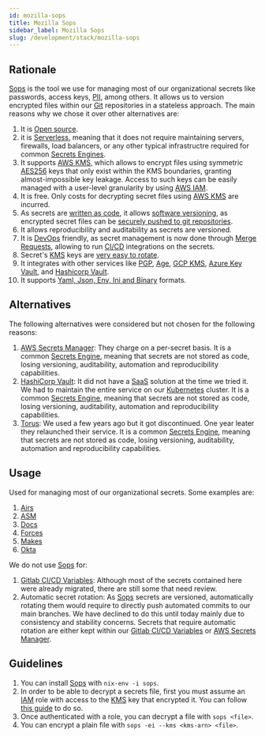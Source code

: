 ```yaml
---
id: mozilla-sops
title: Mozilla Sops
sidebar_label: Mozilla Sops
slug: /development/stack/mozilla-sops
---
```


## Rationale

[Sops](https://github.com/mozilla/sops)
is the tool we use for managing most of our
organizational secrets like passwords,
access keys,
[PII](https://en.wikipedia.org/wiki/Personal_data),
among others.
It allows us to version
encrypted files within our
[Git](https://git-scm.com/) repositories
in a stateless approach.
The main reasons why we chose
it over other alternatives are:

1. It is [Open source](https://opensource.com/resources/what-open-source).
1. it is [Serverless](https://en.wikipedia.org/wiki/Serverless_computing),
meaning that it does not require maintaining servers, firewalls,
load balancers, or any other typical infrastructre required for
common [Secrets Engines](https://www.vaultproject.io/docs/secrets).
1. It supports [AWS KMS](https://aws.amazon.com/kms/),
which allows to encrypt files
using symmetric
[AES256](https://en.wikipedia.org/wiki/Advanced_Encryption_Standard)
keys
that only exist within the KMS boundaries,
granting almost-impossible key leakage.
Access to such keys can be easily managed
with a user-level granularity
by using [AWS IAM](https://aws.amazon.com/iam/).
1. It is free.
Only costs for decrypting secret files
using [AWS KMS](https://aws.amazon.com/kms/) are incurred.
1. As secrets are
[written as code](https://hackernoon.com/everything-as-code-explained-0ibg32a3),
it allows
[software versioning](https://en.wikipedia.org/wiki/Software_versioning),
as encrypted secret files can be
[securely pushed to git repositories](https://gitlab.com/fluidattacks/product/-/blob/f0a6de7eee664aee9794d677083a19f45fff4ffb/makes/applications/makes/okta/src/terraform/data.yaml).
1. It allows reproducibility and auditability
as secrets are versioned.
1. It is [DevOps](https://aws.amazon.com/devops/what-is-devops/) friendly,
as secret management is now done through
[Merge Requests](https://docs.gitlab.com/ee/user/project/merge_requests/),
allowing to run
[CI/CD](https://docs.gitlab.com/ee/ci/introduction/) integrations
on the secrets.
1. Secret's [KMS](https://aws.amazon.com/kms/) keys
are [very easy to rotate](https://github.com/mozilla/sops#key-rotation).
1. It integrates with other services like
[PGP](https://github.com/mozilla/sops#test-with-the-dev-pgp-key),
[Age](https://github.com/mozilla/sops#encrypting-using-age),
[GCP KMS](https://github.com/mozilla/sops#encrypting-using-gcp-kms),
[Azure Key Vault](https://github.com/mozilla/sops#encrypting-using-azure-key-vault),
and [Hashicorp Vault](https://github.com/mozilla/sops#encrypting-using-hashicorp-vault).
1. It supports
[Yaml, Json, Env, Ini and Binary](https://github.com/mozilla/sops/tree/2395f07610e45d507ec0d4b3ad48dbf502ed5bed#sops-secrets-operations)
formats.

## Alternatives

The following alternatives were considered
but not chosen for the following reasons:

1. [AWS Secrets Manager](https://aws.amazon.com/secrets-manager/):
They charge on a per-secret basis.
It is a common
[Secrets Engine](https://www.vaultproject.io/docs/secrets),
meaning that secrets are not stored as code,
losing versioning, auditability, automation
and reproducibility capabilities.
1. [HashiCorp Vault](https://www.vaultproject.io/):
It did not have a
[SaaS](https://en.wikipedia.org/wiki/Software_as_a_service)
solution at the time we tried it.
We had to maintain the entire service on our
[Kubernetes](https://kubernetes.io/) cluster.
It is a common
[Secrets Engine](https://www.vaultproject.io/docs/secrets),
meaning that secrets are not stored as code,
losing versioning, auditability, automation
and reproducibility capabilities.
1. [Torus](https://www.torus.sh/):
We used a few years ago but it got discontinued.
One year leater they relaunched their service.
It is a common
[Secrets Engine](https://www.vaultproject.io/docs/secrets),
meaning that secrets are not stored as code,
losing versioning, auditability, automation
and reproducibility capabilities.

## Usage

Used for managing most of our organizational secrets.
Some examples are:

1. [Airs](https://gitlab.com/fluidattacks/product/-/blob/master/airs/deploy/secret-management/production.yaml)
1. [ASM](https://gitlab.com/fluidattacks/product/-/blob/f0a6de7eee664aee9794d677083a19f45fff4ffb/integrates/secrets-production.yaml)
1. [Docs](https://gitlab.com/fluidattacks/product/-/blob/master/docs/secrets/prod.yaml)
1. [Forces](https://gitlab.com/fluidattacks/product/-/blob/master/forces/secrets-prod.yaml)
1. [Makes](https://gitlab.com/fluidattacks/product/-/blob/master/makes/applications/makes/secrets/src/production.yaml)
1. [Okta](https://gitlab.com/fluidattacks/product/-/blob/f0a6de7eee664aee9794d677083a19f45fff4ffb/makes/applications/makes/okta/src/terraform/data.yaml)

We do not use [Sops](https://github.com/mozilla/sops) for:

1. [Gitlab CI/CD Variables](https://docs.gitlab.com/ee/ci/variables/):
Although most of the secrets contained here were already migrated,
there are still some that need review.
1. Automatic secret rotation:
As [Sops](https://github.com/mozilla/sops) secrets are versioned,
automatically rotating them would require
to directly push automated commits to our main branches.
We have declined to do this until today
mainly due to consistency and stability concerns.
Secrets that require automatic rotation
are either kept within our
[Gitlab CI/CD Variables](https://docs.gitlab.com/ee/ci/variables/)
or
[AWS Secrets Manager](https://aws.amazon.com/secrets-manager/).

## Guidelines

1. You can install
[Sops](https://github.com/mozilla/sops) with `nix-env -i sops`.
1. In order to be able to decrypt a secrets file,
first you must assume an [IAM](https://aws.amazon.com/iam/) role
with access to the [KMS](https://aws.amazon.com/kms/) key
that encrypted it.
You can follow [this guide](../get-dev-keys)
to do so.
1. Once authenticated with a role,
you can decrypt a file with `sops <file>`.
2. You can encrypt a plain file
with `sops -ei --kms <kms-arn> <file>`.
